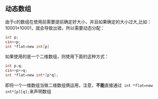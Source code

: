## 动态数组 
由于c的数组在使用前需要提前确定好大小，并且如果确定的大小过大,比如：10001*10001，就会导致出错，所以需要动态分配：
```c
int p;
cin>>p;
int *flat=new int[p]
```
如果使用的是一个二维数组，则使用下面的这种方式：

 ```c
 int p,q;
 cin>>p>>q;
 int *flat=new int*[p*q];
 ```
 即将一个一维数组当做二维数组俩运用，注意，**不能**直接通过` int *flat=new int*[p][q];`来声明数组
